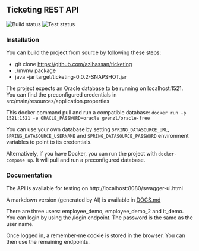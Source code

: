## Ticketing REST API

![Build status](https://github.com/azihassan/ticketing/actions/workflows/release.yml/badge.svg "Build status") ![Test status](https://github.com/azihassan/ticketing/actions/workflows/test.yml/badge.svg "Test status")

### Installation

You can build the project from source by following these steps:

- git clone https://github.com/azihassan/ticketing
- ./mvnw package
- java -jar target/ticketing-0.0.2-SNAPSHOT.jar

The project expects an Oracle database to be running on localhost:1521. You can find the preconfigured credentials in src/main/resources/application.properties

This docker command pull and run a compatible database: `docker run -p 1521:1521 -e ORACLE_PASSWORD=oracle gvenzl/oracle-free`

You can use your own database by setting `SPRING_DATASOURCE_URL`, `SPRING_DATASOURCE_USERNAME` and `SPRING_DATASOURCE_PASSWORD` environment variables to point to its credentials.

Alternatively, if you have Docker, you can run the project with `docker-compose up`. It will pull and run a preconfigured database.

### Documentation

The API is available for testing on http://localhost:8080/swagger-ui.html

A markdown version (generated by AI) is available in [DOCS.md](DOCS.md)

There are three users: employee_demo, employee_demo_2 and it_demo. You can login by using the /login endpoint. The password is the same as the user name.

Once logged in, a remember-me cookie is stored in the browser. You can then use the remaining endpoints.

